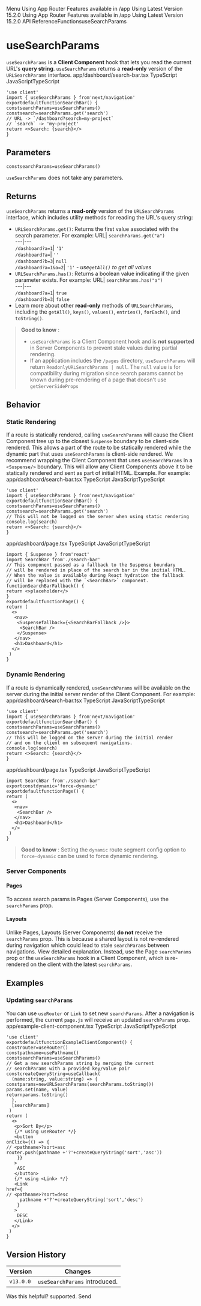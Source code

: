 Menu
Using App Router
Features available in /app
Using Latest Version
15.2.0
Using App Router
Features available in /app
Using Latest Version
15.2.0
API ReferenceFunctionsuseSearchParams
# useSearchParams
`useSearchParams` is a **Client Component** hook that lets you read the current URL's **query string**.
`useSearchParams` returns a **read-only** version of the `URLSearchParams` interface.
app/dashboard/search-bar.tsx
TypeScript
JavaScriptTypeScript
```
'use client'
import { useSearchParams } from'next/navigation'
exportdefaultfunctionSearchBar() {
constsearchParams=useSearchParams()
constsearch=searchParams.get('search')
// URL -> `/dashboard?search=my-project`
// `search` -> 'my-project'
return <>Search: {search}</>
}
```

## Parameters
```
constsearchParams=useSearchParams()
```

`useSearchParams` does not take any parameters.
## Returns
`useSearchParams` returns a **read-only** version of the `URLSearchParams` interface, which includes utility methods for reading the URL's query string:
  * `URLSearchParams.get()`: Returns the first value associated with the search parameter. For example:
URL| `searchParams.get("a")`  
---|---  
`/dashboard?a=1`| `'1'`  
`/dashboard?a=`| `''`  
`/dashboard?b=3`| `null`  
`/dashboard?a=1&a=2`| `'1'` _- use`getAll()` to get all values_  
  * `URLSearchParams.has()`: Returns a boolean value indicating if the given parameter exists. For example:
URL| `searchParams.has("a")`  
---|---  
`/dashboard?a=1`| `true`  
`/dashboard?b=3`| `false`  
  * Learn more about other **read-only** methods of `URLSearchParams`, including the `getAll()`, `keys()`, `values()`, `entries()`, `forEach()`, and `toString()`.


> **Good to know** :
>   * `useSearchParams` is a Client Component hook and is **not supported** in Server Components to prevent stale values during partial rendering.
>   * If an application includes the `/pages` directory, `useSearchParams` will return `ReadonlyURLSearchParams | null`. The `null` value is for compatibility during migration since search params cannot be known during pre-rendering of a page that doesn't use `getServerSideProps`
> 

## Behavior
### Static Rendering
If a route is statically rendered, calling `useSearchParams` will cause the Client Component tree up to the closest `Suspense` boundary to be client-side rendered.
This allows a part of the route to be statically rendered while the dynamic part that uses `useSearchParams` is client-side rendered.
We recommend wrapping the Client Component that uses `useSearchParams` in a `<Suspense/>` boundary. This will allow any Client Components above it to be statically rendered and sent as part of initial HTML. Example.
For example:
app/dashboard/search-bar.tsx
TypeScript
JavaScriptTypeScript
```
'use client'
import { useSearchParams } from'next/navigation'
exportdefaultfunctionSearchBar() {
constsearchParams=useSearchParams()
constsearch=searchParams.get('search')
// This will not be logged on the server when using static rendering
console.log(search)
return <>Search: {search}</>
}
```

app/dashboard/page.tsx
TypeScript
JavaScriptTypeScript
```
import { Suspense } from'react'
import SearchBar from'./search-bar'
// This component passed as a fallback to the Suspense boundary
// will be rendered in place of the search bar in the initial HTML.
// When the value is available during React hydration the fallback
// will be replaced with the `<SearchBar>` component.
functionSearchBarFallback() {
return <>placeholder</>
}
exportdefaultfunctionPage() {
return (
  <>
   <nav>
    <Suspensefallback={<SearchBarFallback />}>
     <SearchBar />
    </Suspense>
   </nav>
   <h1>Dashboard</h1>
  </>
 )
}
```

### Dynamic Rendering
If a route is dynamically rendered, `useSearchParams` will be available on the server during the initial server render of the Client Component.
For example:
app/dashboard/search-bar.tsx
TypeScript
JavaScriptTypeScript
```
'use client'
import { useSearchParams } from'next/navigation'
exportdefaultfunctionSearchBar() {
constsearchParams=useSearchParams()
constsearch=searchParams.get('search')
// This will be logged on the server during the initial render
// and on the client on subsequent navigations.
console.log(search)
return <>Search: {search}</>
}
```

app/dashboard/page.tsx
TypeScript
JavaScriptTypeScript
```
import SearchBar from'./search-bar'
exportconstdynamic='force-dynamic'
exportdefaultfunctionPage() {
return (
  <>
   <nav>
    <SearchBar />
   </nav>
   <h1>Dashboard</h1>
  </>
 )
}
```

> **Good to know** : Setting the `dynamic` route segment config option to `force-dynamic` can be used to force dynamic rendering.
### Server Components
#### Pages
To access search params in Pages (Server Components), use the `searchParams` prop.
#### Layouts
Unlike Pages, Layouts (Server Components) **do not** receive the `searchParams` prop. This is because a shared layout is not re-rendered during navigation which could lead to stale `searchParams` between navigations. View detailed explanation.
Instead, use the Page `searchParams` prop or the `useSearchParams` hook in a Client Component, which is re-rendered on the client with the latest `searchParams`.
## Examples
### Updating `searchParams`
You can use `useRouter` or `Link` to set new `searchParams`. After a navigation is performed, the current `page.js` will receive an updated `searchParams` prop.
app/example-client-component.tsx
TypeScript
JavaScriptTypeScript
```
'use client'
exportdefaultfunctionExampleClientComponent() {
constrouter=useRouter()
constpathname=usePathname()
constsearchParams=useSearchParams()
// Get a new searchParams string by merging the current
// searchParams with a provided key/value pair
constcreateQueryString=useCallback(
  (name:string, value:string) => {
constparams=newURLSearchParams(searchParams.toString())
params.set(name, value)
returnparams.toString()
  },
  [searchParams]
 )
return (
  <>
   <p>Sort By</p>
   {/* using useRouter */}
   <button
onClick={() => {
// <pathname>?sort=asc
router.push(pathname +'?'+createQueryString('sort','asc'))
    }}
   >
    ASC
   </button>
   {/* using <Link> */}
   <Link
href={
// <pathname>?sort=desc
     pathname +'?'+createQueryString('sort','desc')
    }
   >
    DESC
   </Link>
  </>
 )
}
```

## Version History
Version| Changes  
---|---  
`v13.0.0`| `useSearchParams` introduced.  
Was this helpful?
supported.
Send
